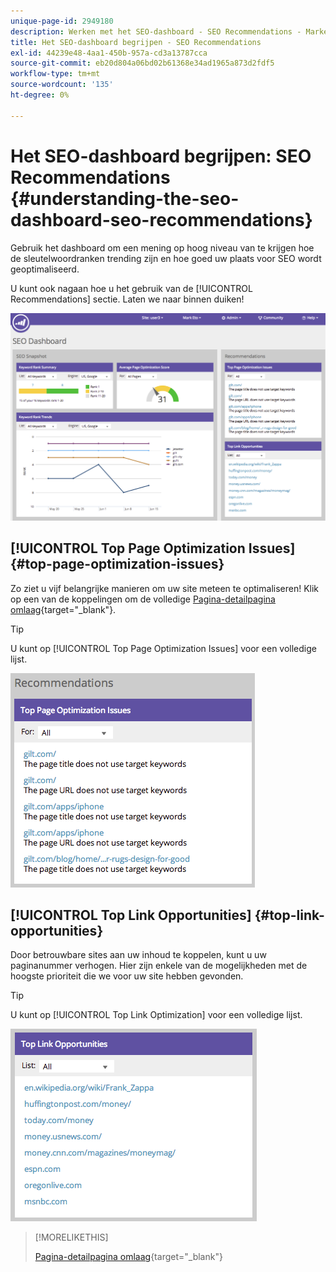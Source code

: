 ```yaml
---
unique-page-id: 2949180
description: Werken met het SEO-dashboard - SEO Recommendations - Marketo Docs - Productdocumentatie
title: Het SEO-dashboard begrijpen - SEO Recommendations
exl-id: 44239e48-4aa1-450b-957a-cd3a13787cca
source-git-commit: eb20d804a06bd02b61368e34ad1965a873d2fdf5
workflow-type: tm+mt
source-wordcount: '135'
ht-degree: 0%

---
```


# Het SEO-dashboard begrijpen: SEO Recommendations {#understanding-the-seo-dashboard-seo-recommendations}

Gebruik het dashboard om een mening op hoog niveau van te krijgen hoe de sleutelwoordranken trending zijn en hoe goed uw plaats voor SEO wordt geoptimaliseerd.

U kunt ook nagaan hoe u het gebruik van de [!UICONTROL Recommendations] sectie. Laten we naar binnen duiken!

![](assets/image2014-9-17-21-3a39-3a57.png)

## [!UICONTROL Top Page Optimization Issues] {#top-page-optimization-issues}

Zo ziet u vijf belangrijke manieren om uw site meteen te optimaliseren! Klik op een van de koppelingen om de volledige [Pagina-detailpagina omlaag](/help/marketo/product-docs/additional-apps/seo/pages/seo-using-the-page-detail-drill-down.md){target="_blank"}.

>[!TIP]
>
>U kunt op [!UICONTROL Top Page Optimization Issues] voor een volledige lijst.

![](assets/image2014-9-17-21-3a40-3a52.png)

## [!UICONTROL Top Link Opportunities] {#top-link-opportunities}

Door betrouwbare sites aan uw inhoud te koppelen, kunt u uw paginanummer verhogen. Hier zijn enkele van de mogelijkheden met de hoogste prioriteit die we voor uw site hebben gevonden.

>[!TIP]
>
>U kunt op [!UICONTROL Top Link Optimization] voor een volledige lijst.

![](assets/image2014-9-17-21-3a41-3a17.png)

>[!MORELIKETHIS]
>
>[Pagina-detailpagina omlaag](/help/marketo/product-docs/additional-apps/seo/pages/seo-using-the-page-detail-drill-down.md){target="_blank"}
